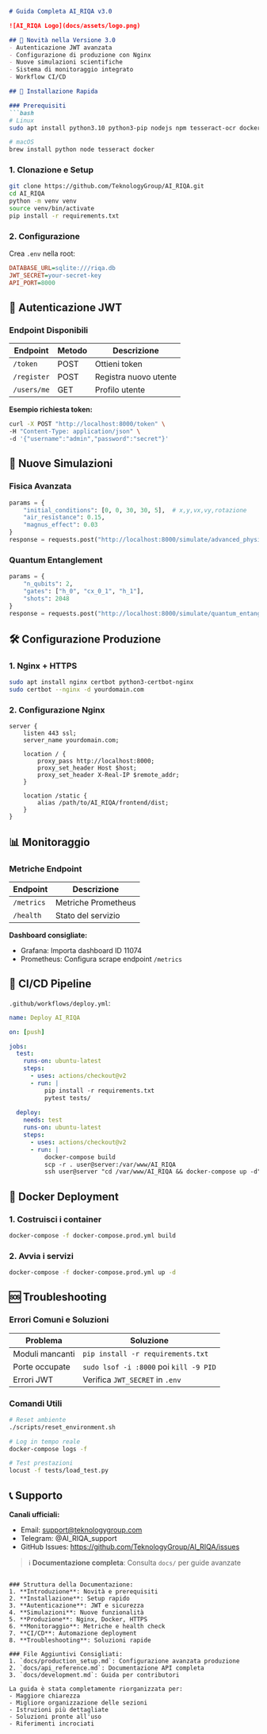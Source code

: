 
```markdown
# Guida Completa AI_RIQA v3.0

![AI_RIQA Logo](docs/assets/logo.png)

## 🌟 Novità nella Versione 3.0
- Autenticazione JWT avanzata
- Configurazione di produzione con Nginx
- Nuove simulazioni scientifiche
- Sistema di monitoraggio integrato
- Workflow CI/CD

## 🚀 Installazione Rapida

### Prerequisiti
```bash
# Linux
sudo apt install python3.10 python3-pip nodejs npm tesseract-ocr docker.io

# macOS
brew install python node tesseract docker
```

### 1. Clonazione e Setup
```bash
git clone https://github.com/TeknologyGroup/AI_RIQA.git
cd AI_RIQA
python -m venv venv
source venv/bin/activate
pip install -r requirements.txt
```

### 2. Configurazione
Crea `.env` nella root:
```ini
DATABASE_URL=sqlite:///riqa.db
JWT_SECRET=your-secret-key
API_PORT=8000
```

## 🔐 Autenticazione JWT

### Endpoint Disponibili
| Endpoint | Metodo | Descrizione |
|----------|--------|-------------|
| `/token` | POST | Ottieni token |
| `/register` | POST | Registra nuovo utente |
| `/users/me` | GET | Profilo utente |

**Esempio richiesta token:**
```bash
curl -X POST "http://localhost:8000/token" \
-H "Content-Type: application/json" \
-d '{"username":"admin","password":"secret"}'
```

## 🧪 Nuove Simulazioni

### Fisica Avanzata
```python
params = {
    "initial_conditions": [0, 0, 30, 30, 5],  # x,y,vx,vy,rotazione
    "air_resistance": 0.15,
    "magnus_effect": 0.03
}
response = requests.post("http://localhost:8000/simulate/advanced_physics", json=params)
```

### Quantum Entanglement
```python
params = {
    "n_qubits": 2,
    "gates": ["h_0", "cx_0_1", "h_1"],
    "shots": 2048
}
response = requests.post("http://localhost:8000/simulate/quantum_entanglement", json=params)
```

## 🛠️ Configurazione Produzione

### 1. Nginx + HTTPS
```bash
sudo apt install nginx certbot python3-certbot-nginx
sudo certbot --nginx -d yourdomain.com
```

### 2. Configurazione Nginx
```nginx
server {
    listen 443 ssl;
    server_name yourdomain.com;

    location / {
        proxy_pass http://localhost:8000;
        proxy_set_header Host $host;
        proxy_set_header X-Real-IP $remote_addr;
    }

    location /static {
        alias /path/to/AI_RIQA/frontend/dist;
    }
}
```

## 📊 Monitoraggio

### Metriche Endpoint
| Endpoint | Descrizione |
|----------|-------------|
| `/metrics` | Metriche Prometheus |
| `/health` | Stato del servizio |

**Dashboard consigliate:**
- Grafana: Importa dashboard ID 11074
- Prometheus: Configura scrape endpoint `/metrics`

## 🔄 CI/CD Pipeline

`.github/workflows/deploy.yml`:
```yaml
name: Deploy AI_RIQA

on: [push]

jobs:
  test:
    runs-on: ubuntu-latest
    steps:
      - uses: actions/checkout@v2
      - run: |
          pip install -r requirements.txt
          pytest tests/
  
  deploy:
    needs: test
    runs-on: ubuntu-latest
    steps:
      - uses: actions/checkout@v2
      - run: |
          docker-compose build
          scp -r . user@server:/var/www/AI_RIQA
          ssh user@server "cd /var/www/AI_RIQA && docker-compose up -d"
```

## 🐳 Docker Deployment

### 1. Costruisci i container
```bash
docker-compose -f docker-compose.prod.yml build
```

### 2. Avvia i servizi
```bash
docker-compose -f docker-compose.prod.yml up -d
```

## 🆘 Troubleshooting

### Errori Comuni e Soluzioni
| Problema | Soluzione |
|----------|----------|
| Moduli mancanti | `pip install -r requirements.txt` |
| Porte occupate | `sudo lsof -i :8000` poi `kill -9 PID` |
| Errori JWT | Verifica `JWT_SECRET` in `.env` |

### Comandi Utili
```bash
# Reset ambiente
./scripts/reset_environment.sh

# Log in tempo reale
docker-compose logs -f

# Test prestazioni
locust -f tests/load_test.py
```

## 📞 Supporto

**Canali ufficiali:**
- Email: support@teknologygroup.com
- Telegram: @AI_RIQA_support
- GitHub Issues: https://github.com/TeknologyGroup/AI_RIQA/issues

> ℹ️ **Documentazione completa**: Consulta `docs/` per guide avanzate

```

### Struttura della Documentazione:
1. **Introduzione**: Novità e prerequisiti
2. **Installazione**: Setup rapido
3. **Autenticazione**: JWT e sicurezza
4. **Simulazioni**: Nuove funzionalità
5. **Produzione**: Nginx, Docker, HTTPS
6. **Monitoraggio**: Metriche e health check
7. **CI/CD**: Automazione deployment
8. **Troubleshooting**: Soluzioni rapide

### File Aggiuntivi Consigliati:
1. `docs/production_setup.md`: Configurazione avanzata produzione
2. `docs/api_reference.md`: Documentazione API completa
3. `docs/development.md`: Guida per contributori

La guida è stata completamente riorganizzata per:
- Maggiore chiarezza
- Migliore organizzazione delle sezioni
- Istruzioni più dettagliate
- Soluzioni pronte all'uso
- Riferimenti incrociati
